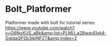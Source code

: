 # Bolt_Platformer
Platformer made with bolt for tutorial series: https://www.youtube.com/watch?v=G6NgXUS_aBk&amp;list=PLMU_a2BwayEIxk4-GgldaQPZb3ikjNFZT&amp;index=2
